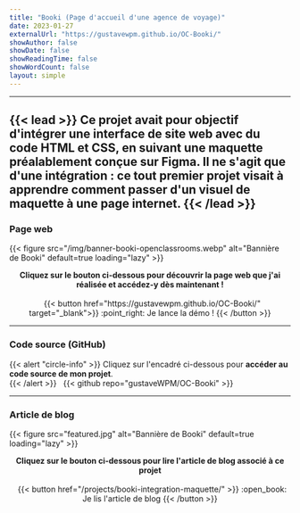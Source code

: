 ```yaml
---
title: "Booki (Page d'accueil d'une agence de voyage)"
date: 2023-01-27
externalUrl: "https://gustavewpm.github.io/OC-Booki/"
showAuthor: false
showDate: false
showReadingTime: false
showWordCount: false
layout: simple
---
```


---
{{< lead >}}
Ce projet avait pour objectif d'**intégrer une interface de site web avec du code HTML et CSS**, en suivant une maquette préalablement conçue sur Figma.
**Il ne s'agit que d'une intégration** : ce tout premier projet visait à apprendre comment passer d'un visuel de maquette à une page internet. 
{{< /lead >}}
---

### Page web

<div class="wpm blog-post-illustration-figure is-resized centered-figcaption">
{{< figure
    src="/img/banner-booki-openclassrooms.webp"
    alt="Bannière de Booki"
    default=true
    loading="lazy"
>}}
</div>

<p align="center">
<strong>Cliquez sur le bouton ci-dessous pour découvrir la page web que j'ai réalisée et accédez-y dès maintenant !</strong><br /><br />
&nbsp;
{{< button href="https://gustavewpm.github.io/OC-Booki/" target="_blank">}}
:point_right: Je lance la démo !
{{< /button >}}
</p>

---

### Code source (GitHub)

{{< alert "circle-info" >}}
Cliquez sur l'encadré ci-dessous pour **accéder au code source de mon projet**.  
{{< /alert >}}
&nbsp;
{{< github repo="gustaveWPM/OC-Booki" >}}

---

### Article de blog

<div class="wpm blog-post-illustration-figure is-resized centered-figcaption">
{{< figure
    src="featured.jpg"
    alt="Bannière de Booki"
    default=true
    loading="lazy"
>}}
</div>

<p align="center">
<strong>Cliquez sur le bouton ci-dessous pour lire l'article de blog associé à ce projet</strong><br /><br />
&nbsp;
{{< button href="/projects/booki-integration-maquette/" >}}
:open_book: Je lis l'article de blog
{{< /button >}}
</p>
